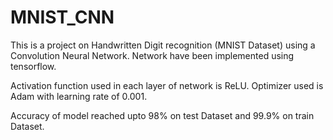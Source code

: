 # MNIST_CNN
This is a project on Handwritten Digit recognition (MNIST Dataset) using a Convolution Neural Network. 
Network have been implemented using tensorflow.

Activation function used in each layer of network is ReLU. Optimizer used is Adam with learning rate of 0.001.

Accuracy of model reached upto 98% on test Dataset and 99.9% on train Dataset.
